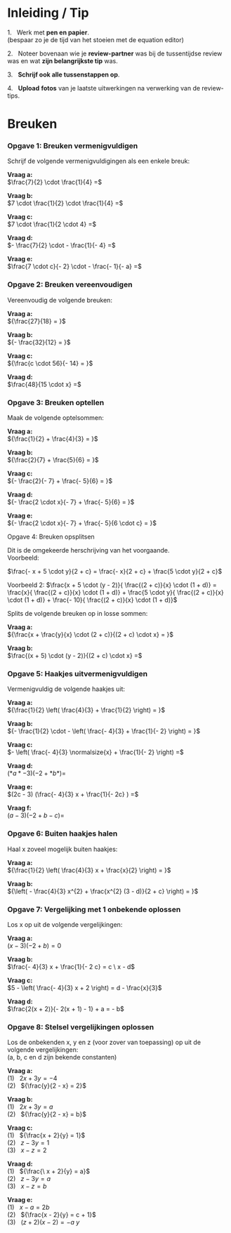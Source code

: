 # Inleiding / Tip

1.&nbsp;&nbsp;  Werk met **pen en papier**.  
    (bespaar zo je de tijd van het stoeien met de equation editor)

2.&nbsp;&nbsp;  Noteer bovenaan wie je **review-partner** was bij de tussentijdse
    review was en wat **zijn belangrijkste tip** was.

3.&nbsp;&nbsp;  **Schrijf ook alle tussenstappen op**.

4.&nbsp;&nbsp;  **Upload** **fotos** van je laatste uitwerkingen na verwerking van
    de review-tips.

# Breuken

### Opgave 1: Breuken vermenigvuldigen

Schrijf de volgende vermenigvuldigingen als een enkele breuk:

**Vraag a:**  
$\frac{7}{2} \cdot \frac{1}{4}  =$

**Vraag b:**  
$7 \cdot \frac{1}{2}  \cdot \frac{1}{4}  =$

**Vraag c:**  
$7 \cdot \frac{1}{2 \cdot  4}  =$

**Vraag d:**  
$- \frac{7}{2}  \cdot  - \frac{1}{- 4}  =$

**Vraag e:**  
$\frac{7 \cdot  c}{- 2}  \cdot  - \frac{- 1}{- a}  =$

### Opgave 2: Breuken vereenvoudigen

Vereenvoudig de volgende breuken:

**Vraag a:**  
${\frac{27}{18}  = }$

**Vraag b:**  
${- \frac{32}{12}  = }$

**Vraag c:**   
${\frac{c \cdot  56}{- 14}  = }$

**Vraag d:**  
$\frac{48}{15 \cdot  x}  =$

### Opgave 3: Breuken optellen

Maak de volgende optelsommen:

**Vraag a:**  
${\frac{1}{2}  + \frac{4}{3}  = }$

**Vraag b:**  
${\frac{2}{7}  + \frac{5}{6}  = }$

**Vraag c:**  
${- \frac{2}{- 7}  + \frac{- 5}{6}  = }$

**Vraag d:**  
${- \frac{2 \cdot  x}{- 7}  + \frac{- 5}{6}  = }$

**Vraag e:**  
${- \frac{2 \cdot  x}{- 7}  + \frac{- 5}{6 \cdot  c}  = }$

Opgave 4: Breuken opsplitsen

Dit is de omgekeerde herschrijving van het voorgaande.  
Voorbeeld:

$\frac{- x + 5 \cdot  y}{2 + c}  = \frac{- x}{2 + c}  + \frac{5 \cdot  y}{2 + c}$

Voorbeeld 2:
$\frac{x + 5 \cdot  (y - 2)}{ \frac{(2 + c)}{x}  \cdot  (1 + d)} =  \frac{x}{ \frac{(2 + c)}{x}  \cdot  (1 + d)} +  \frac{5 \cdot  y}{ \frac{(2 + c)}{x}  \cdot  (1 + d)} +  \frac{- 10}{ \frac{(2 + c)}{x}  \cdot  (1 + d)}$

Splits de volgende breuken op in losse sommen:

**Vraag a:**  
${\frac{x + \frac{y}{x}  \cdot  (2 + c)}{(2 + c) \cdot  x} = }$

**Vraag b:**  
$\frac{(x + 5) \cdot  (y - 2)}{(2 + c) \cdot  x}  =$

### Opgave 5: Haakjes uitvermenigvuldigen

Vermenigvuldig de volgende haakjes uit:

**Vraag a:**  
${\frac{1}{2} \left( \frac{4}{3}  + \frac{1}{2}  \right) = }$

**Vraag b:**  
${- \frac{1}{2}  \cdot  - \left( \frac{- 4}{3}  + \frac{1}{- 2}  \right) = }$

**Vraag c:**  
$- \left( \frac{- 4}{3} \normalsize{x} + \frac{1}{- 2}  \right) =$

**Vraag d:**  
$(*a*−3) (−2+*b*)=$

**Vraag e:**  
$(2c - 3)  (\frac{- 4}{3}   x + \frac{1}{- 2c} ) =$

**Vraag f:**  
$(a−3) (−2+b−c)=$

### Opgave 6: Buiten haakjes halen

Haal x zoveel mogelijk buiten haakjes:

**Vraag a:**  
${\frac{1}{2}  \left( \frac{4}{3} x + \frac{x}{2}  \right) = }$

**Vraag b:**  
${\left( - \frac{4}{3} x^{2} + \frac{x^{2}  (3 - d)}{2 + c} \right) = }$

### Opgave 7: Vergelijking met 1 onbekende oplossen

Los x op uit de volgende vergelijkingen:

**Vraag a:**  
$(x−3) (−2+b)= 0$

**Vraag b:**  
$\frac{- 4}{3}  x + \frac{1}{- 2  c}  = c \  x - d$

**Vraag c:**  
$5 - \left( \frac{- 4}{3}   x + 2 \right) = d - \frac{x}{3}$

**Vraag d:**  
$\frac{2(x + 2)}{- 2(x + 1) - 1}  + a = - b$

### Opgave 8: Stelsel vergelijkingen oplossen

Los de onbekenden x, y en z (voor zover van toepassing) op uit de
volgende vergelijkingen:  
(a, b, c en d zijn bekende constanten)

**Vraag a:**  
(1)&nbsp;&nbsp; ${2x + 3y = - 4}$  
(2)&nbsp;&nbsp; ${\frac{y}{2 - x}  = 2}$

**Vraag b:**  
(1)&nbsp;&nbsp; ${2x + 3y = a}$  
(2)&nbsp;&nbsp; ${\frac{y}{2 - x}  = b}$

**Vraag c:**  
(1)&nbsp;&nbsp; ${\frac{x + 2}{y}  = 1}$  
(2)&nbsp;&nbsp; ${z - 3y = 1}$  
(3)&nbsp;&nbsp; ${x - z = 2}$  

**Vraag d:**  
(1)&nbsp;&nbsp; ${\frac{\ x + 2}{y}  = a}$  
(2)&nbsp;&nbsp; ${z - 3y = a}$  
(3)&nbsp;&nbsp; ${x - z = b}$ 

**Vraag e:**  
(1)&nbsp;&nbsp; ${x - a = 2b}$  
(2)&nbsp;&nbsp; ${\frac{x - 2}{y}  = c + 1}$  
(3)&nbsp;&nbsp; ${(z + 2)(x - 2) = - a\ y}$  
